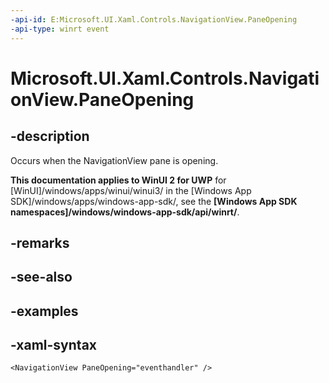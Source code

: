 ```yaml
---
-api-id: E:Microsoft.UI.Xaml.Controls.NavigationView.PaneOpening
-api-type: winrt event
---
```

<!-- Event syntax.
public event TypedEventHandler PaneOpening<NavigationView,  object>
-->

# Microsoft.UI.Xaml.Controls.NavigationView.PaneOpening


## -description

Occurs when the NavigationView pane is opening.


**This documentation applies to WinUI 2 for UWP** for [WinUI]/windows/apps/winui/winui3/ in the [Windows App SDK]/windows/apps/windows-app-sdk/, see the **[Windows App SDK namespaces]/windows/windows-app-sdk/api/winrt/**.

## -remarks


## -see-also


## -examples


## -xaml-syntax

```xaml
<NavigationView PaneOpening="eventhandler" />
```


